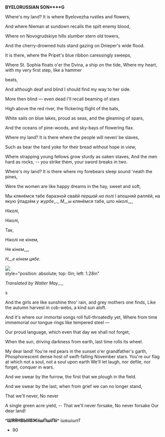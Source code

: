  
**BYELORUSSIAN SON****G**

Where's my land? It is where Byelovezha rustles and flowers,

And where Nieman at sundown recalls the spilt enemy blood,

Where on Novogrudskiye hills slumber stern old towers,

And the cherry-drowned huts stand gazing on Dnieper's wide flood.

It is there, where the Pripet's blue ribbon caressingly sweeps,

Where St. Sophia floats o'er the Dvina, a ship on the tide, Where my heart, with my very first step, like a hammer

beats,

And although deaf and blind I should find my way to her side.

More then blind — even dead I'll recall beaming of stars

High above the red river, the flickering flight of the bats,

White sails on blue lakes, proud as seas, and the gleaming of spars,

And the oceans of pine-woods, and sky-bays of flowering flax.

Where my land? It is there where the people will never/ be slaves,

Such as bear the hard yoke for their bread without hope in view,

Where strapping young fellows grow sturdy as oaken staves, And the men hard as rocks, -- you strike them, your sword breaks in two.

Where's my land? It is there where my forebears sleep sound 'neath the pines,

Were the women are like happy dreams in the hay, sweet and soft,

Мы клянёмся табе баразной сваёй _першай на полі_ I апошняй раллёй, на якую ўпадзём _у журбе__._ _М__ы_ клянёмся табе, што _ніколі__,_

Ніколі,

Ніколі,

Так,

Ніколі не кінем,

He _кінем__,_

_H__e_ _кінем цябе._

![](2022-%D0%9C%D1%96%D0%BD%D1%81%D0%BA-%D0%BB%D1%83%D1%87%D0%BD%D0%B0%D1%81%D1%86%D1%8C-%D0%BC%D1%96%D0%BA%D0%BE%D0%BB%D0%B0-%D0%BC%D1%8F%D1%82%D0%BB%D1%96%D1%86%D0%BA%D1%96_html_59fe04d9f32a9ce1.jpg)  
style="position: absolute; top: 0in; left: 1.28in"

_Translated by Walter May__._

s

And the girls are like sunshine thro' rain, and grey mothers one finds, Like  the autumn harvest in cob-webs, a kind sun aloft.

And it's where our immortal songs roll full-throatedly yet, Where from time immemorial our tongue rings like tempered steel —

Our proud language, which even that day we shall not forget,

When the sun, driving darkness from earth, last time rolls its wheel.

My dear land! You're red pears in the sunset o'er grandfather's garth, Phosphorescent dense host of swift-falling November stars. You're our flag at which not a soul, not a soul upon earth We'll let laugh, nor defile, nor forget, conquer in wars.

And we swear by the furrow, the first that we plough in the field.

And we swear by the last, when from grief we can no longer stand,

That we'll never, No never

A single green acre yield, -- That we'll never forsake, No never forsake Our  dear land!

**^ШЯЯНВЫІІВЖіішПшіПіі^** ішвшішпТ

 * 90
